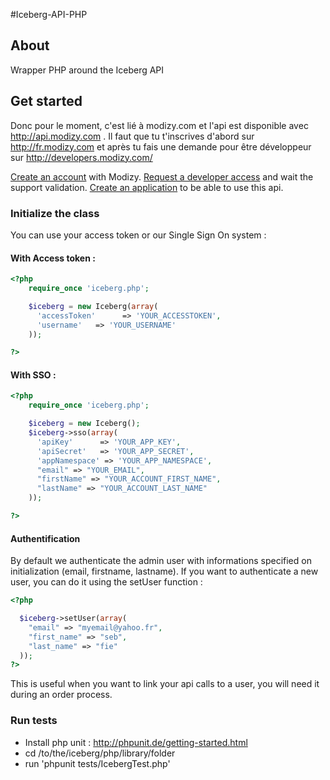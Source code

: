 #Iceberg-API-PHP

## About

Wrapper PHP around the Iceberg API

## Get started

Donc pour le moment, c'est lié à modizy.com et l'api est disponible avec http://api.modizy.com . Il faut que tu t'inscrives d'abord sur http://fr.modizy.com et après tu fais une demande pour être développeur sur http://developers.modizy.com/


[Create an account](http://fr.modizy.com) with Modizy.
[Request a developer access](http://developers.modizy.com/) and wait the support validation.
[Create an application](http://developers.modizy.com/) to be able to use this api.


### Initialize the class

You can use your access token or our Single Sign On system :

#### With Access token :

```php
<?php
    require_once 'iceberg.php';

    $iceberg = new Iceberg(array(
      'accessToken'      => 'YOUR_ACCESSTOKEN',
      'username'   => 'YOUR_USERNAME'
    ));

?>
```

#### With SSO :

```php
<?php
    require_once 'iceberg.php';

    $iceberg = new Iceberg();
    $iceberg->sso(array(
      'apiKey'      => 'YOUR_APP_KEY',
      'apiSecret'   => 'YOUR_APP_SECRET',
      'appNamespace' => 'YOUR_APP_NAMESPACE',
      "email" => "YOUR_EMAIL",
      "firstName" => "YOUR_ACCOUNT_FIRST_NAME",
      "lastName" => "YOUR_ACCOUNT_LAST_NAME"
    ));

?>
```


#### Authentification

By default we authenticate the admin user with informations specified on initialization (email, firstname, lastname). If you want to authenticate a new user, you can do it using the setUser function :

```php
<?php

  $iceberg->setUser(array(
    "email" => "myemail@yahoo.fr",
    "first_name" => "seb",
    "last_name" => "fie"
  ));
?>
```

This is useful when you want to link your api calls to a user, you will need it during an order process.

### Run tests

- Install php unit : http://phpunit.de/getting-started.html
- cd /to/the/iceberg/php/library/folder
- run 'phpunit tests/IcebergTest.php'
